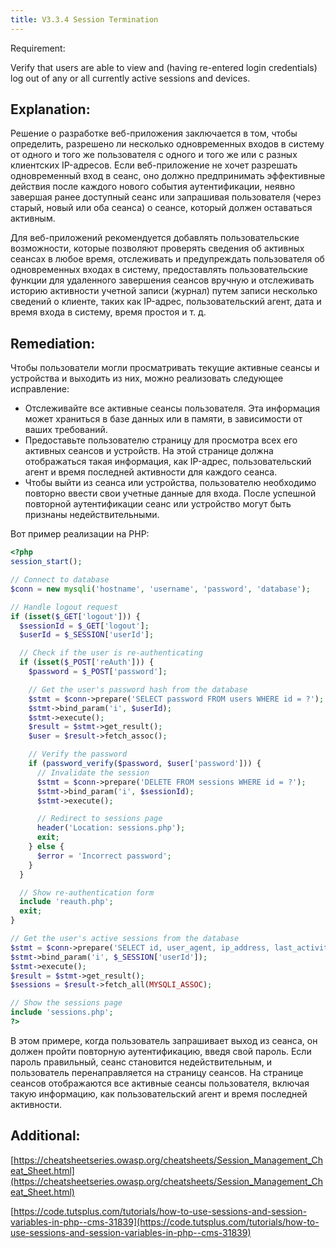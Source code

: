 ```yaml
---
title: V3.3.4 Session Termination
---
```




Requirement:

Verify that users are able to view and (having re-entered login credentials) log out of any or all currently active sessions and devices.

## Explanation:

Решение о разработке веб-приложения заключается в том, чтобы определить, разрешено ли несколько одновременных входов в систему от одного и того же пользователя с одного и того же или с разных клиентских IP-адресов. Если веб-приложение не хочет разрешать одновременный вход в сеанс, оно должно предпринимать эффективные действия после каждого нового события аутентификации, неявно завершая ранее доступный сеанс или запрашивая пользователя (через старый, новый или оба сеанса) о сеансе, который должен оставаться активным.

Для веб-приложений рекомендуется добавлять пользовательские возможности, которые позволяют проверять сведения об активных сеансах в любое время, отслеживать и предупреждать пользователя об одновременных входах в систему, предоставлять пользовательские функции для удаленного завершения сеансов вручную и отслеживать историю активности учетной записи (журнал) путем записи несколько сведений о клиенте, таких как IP-адрес, пользовательский агент, дата и время входа в систему, время простоя и т. д.

## Remediation:

Чтобы пользователи могли просматривать текущие активные сеансы и устройства и выходить из них, можно реализовать следующее исправление: 

- Отслеживайте все активные сеансы пользователя. Эта информация может храниться в базе данных или в памяти, в зависимости от ваших требований. 
- Предоставьте пользователю страницу для просмотра всех его активных сеансов и устройств. На этой странице должна отображаться такая информация, как IP-адрес, пользовательский агент и время последней активности для каждого сеанса.
-  Чтобы выйти из сеанса или устройства, пользователю необходимо повторно ввести свои учетные данные для входа. После успешной повторной аутентификации сеанс или устройство могут быть признаны недействительными.


Вот пример реализации на PHP:


```php title="Пример функционала управления сеансами"
<?php
session_start();

// Connect to database
$conn = new mysqli('hostname', 'username', 'password', 'database');

// Handle logout request
if (isset($_GET['logout'])) {
  $sessionId = $_GET['logout'];
  $userId = $_SESSION['userId'];

  // Check if the user is re-authenticating
  if (isset($_POST['reAuth'])) {
    $password = $_POST['password'];

    // Get the user's password hash from the database
    $stmt = $conn->prepare('SELECT password FROM users WHERE id = ?');
    $stmt->bind_param('i', $userId);
    $stmt->execute();
    $result = $stmt->get_result();
    $user = $result->fetch_assoc();

    // Verify the password
    if (password_verify($password, $user['password'])) {
      // Invalidate the session
      $stmt = $conn->prepare('DELETE FROM sessions WHERE id = ?');
      $stmt->bind_param('i', $sessionId);
      $stmt->execute();

      // Redirect to sessions page
      header('Location: sessions.php');
      exit;
    } else {
      $error = 'Incorrect password';
    }
  }

  // Show re-authentication form
  include 'reauth.php';
  exit;
}

// Get the user's active sessions from the database
$stmt = $conn->prepare('SELECT id, user_agent, ip_address, last_activity FROM sessions WHERE user_id = ?');
$stmt->bind_param('i', $_SESSION['userId']);
$stmt->execute();
$result = $stmt->get_result();
$sessions = $result->fetch_all(MYSQLI_ASSOC);

// Show the sessions page
include 'sessions.php';
?>


```


В этом примере, когда пользователь запрашивает выход из сеанса, он должен пройти повторную аутентификацию, введя свой пароль. Если пароль правильный, сеанс становится недействительным, и пользователь перенаправляется на страницу сеансов. На странице сеансов отображаются все активные сеансы пользователя, включая такую ​​информацию, как пользовательский агент и время последней активности.

## Additional:

[https://cheatsheetseries.owasp.org/cheatsheets/Session_Management_Cheat_Sheet.html](https://cheatsheetseries.owasp.org/cheatsheets/Session_Management_Cheat_Sheet.html)

[https://code.tutsplus.com/tutorials/how-to-use-sessions-and-session-variables-in-php--cms-31839](https://code.tutsplus.com/tutorials/how-to-use-sessions-and-session-variables-in-php--cms-31839)




